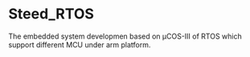 # Steed_RTOS
The embedded system developmen based on μCOS-III of RTOS which support different MCU under arm platform.

